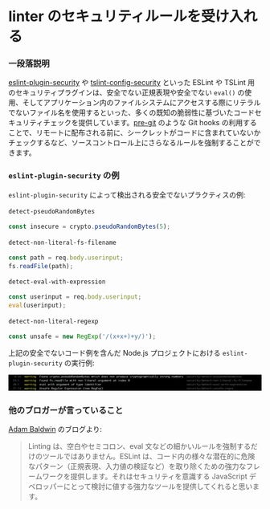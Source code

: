 # linter のセキュリティルールを受け入れる

### 一段落説明

[eslint-plugin-security](https://github.com/nodesecurity/eslint-plugin-security) や [tslint-config-security](https://www.npmjs.com/package/tslint-config-security) といった ESLint や TSLint 用のセキュリティプラグインは、安全でない正規表現や安全でない `eval()` の使用、そしてアプリケーション内のファイルシステムにアクセスする際にリテラルでないファイル名を使用するといった、多くの既知の脆弱性に基づいたコードセキュリティチェックを提供しています。[pre-git](https://github.com/bahmutov/pre-git) のような Git hooks の利用することで、リモートに配布される前に、シークレットがコードに含まれていないかチェックするなど、ソースコントロール上にさらなるルールを強制することができます。

### `eslint-plugin-security` の例

`eslint-plugin-security` によって検出される安全でないプラクティスの例:

`detect-pseudoRandomBytes`

```javascript
const insecure = crypto.pseudoRandomBytes(5);
```

`detect-non-literal-fs-filename`

```javascript
const path = req.body.userinput;
fs.readFile(path);
```

`detect-eval-with-expression`

```javascript
const userinput = req.body.userinput;
eval(userinput);
```

`detect-non-literal-regexp`

```javascript
const unsafe = new RegExp('/(x+x+)+y/)');
```

上記の安全でないコード例を含んだ Node.js プロジェクトにおける `eslint-plugin-security` の実行例:

![nsp check example](../../assets/images/eslint-plugin-security.png)

### 他のブロガーが言っていること

[Adam Baldwin](https://www.safaribooksonline.com/blog/2014/03/28/using-eslint-plugins-node-js-app-security/) のブログより:
> Linting は、空白やセミコロン、eval 文などの細かいルールを強制するだけのツールではありません。ESLint は、コード内の様々な潜在的に危険なパターン（正規表現、入力値の検証など）を取り除くための強力なフレームワークを提供します。それはセキュリティを意識する JavaScript デベロッパーにとって検討に値する強力なツールを提供してくれると思います。
